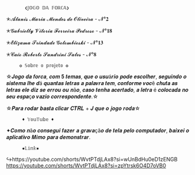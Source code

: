            ❮𝕁𝕆𝔾𝕆 𝔻𝔸 𝔽𝕆ℝℂ𝔸❯

✭𝓐𝓵𝓪𝓷𝓲𝓼 𝓜𝓪𝓻𝓲𝓪 𝓜𝓮𝓷𝓭𝓮𝓼 𝓭𝓮 𝓞𝓵𝓲𝓿𝓮𝓲𝓻𝓪 - 𝓝°𝟐

✭𝓖𝓪𝓫𝓻𝓲𝓮𝓵𝓵𝔂 𝓥𝓲𝓽𝓸𝓻𝓲𝓪 𝓕𝓮𝓻𝓻𝓮𝓲𝓻𝓪 𝓟𝓮𝓭𝓻𝓸𝓼𝓸 - 𝓝°𝟏𝟖

✭𝓔𝓵𝓲𝔃𝓪𝓶𝓪 𝓣𝓻𝓲𝓷𝓭𝓪𝓭𝓮 𝓖𝓸𝓵𝓸𝓶𝓫𝓲𝓸𝓼𝓴𝓲 - 𝓝°𝟏𝟑

✭𝓒𝓪𝓲𝓸 𝓡𝓸𝓫𝓮𝓻𝓽𝓸 𝓢𝓪𝓷𝓭𝓻𝓲𝓷𝓲 𝓢𝓪𝓵𝓮𝓼 - 𝓝°𝟖

         ✪ 𝕊𝕠𝕓𝕣𝕖 𝕠 𝕡𝕣𝕠𝕛𝕖𝕥𝕠 ✪
☆𝑱𝒐𝒈𝒐 𝒅𝒂 𝒇𝒐𝒓𝒄𝒂, 𝒄𝒐𝒎 𝟓 𝒕𝒆𝒎𝒂𝒔, 𝒒𝒖𝒆 𝒐 𝒖𝒔𝒖á𝒓𝒊𝒐 𝒑𝒐𝒅𝒆 𝒆𝒔𝒄𝒐𝒍𝒉𝒆𝒓, 𝒔𝒆𝒈𝒖𝒊𝒏𝒅𝒐 𝒐 𝒔𝒊𝒔𝒕𝒆𝒎𝒂 𝒍𝒉𝒆 𝒅á 𝒒𝒖𝒂𝒏𝒕𝒂𝒔 𝒍𝒆𝒕𝒓𝒂𝒔 𝒂 𝒑𝒂𝒍𝒂𝒗𝒓𝒂 𝒕𝒆𝒎, 𝒄𝒐𝒏𝒇𝒐𝒓𝒎𝒆 𝒗𝒐𝒄ê 𝒄𝒉𝒖𝒕𝒂 𝒂𝒔 𝒍𝒆𝒕𝒓𝒂𝒔 𝒆𝒍𝒆 𝒅𝒊𝒛 𝒔𝒆 𝒆𝒓𝒓𝒐𝒖 𝒐𝒖 𝒏ã𝒐, 𝒄𝒂𝒔𝒐 𝒕𝒆𝒏𝒉𝒂 𝒂𝒄𝒆𝒓𝒕𝒂𝒅𝒐, 𝒂 𝒍𝒆𝒕𝒓𝒂 é 𝒄𝒐𝒍𝒐𝒄𝒂𝒅𝒂 𝒏𝒐 𝒔𝒆𝒖 𝒆𝒔𝒑𝒂ç𝒐 𝒗𝒂𝒛𝒊𝒐 𝒄𝒐𝒓𝒓𝒆𝒔𝒑𝒐𝒏𝒅𝒆𝒏𝒕𝒆.☆

☆𝑷𝒂𝒓𝒂 𝒓𝒐𝒅𝒂𝒓 𝒃𝒂𝒔𝒕𝒂 𝒄𝒍𝒊𝒄𝒂𝒓 𝑪𝑻𝑹𝑳 + 𝑱 𝒒𝒖𝒆 𝒐 𝒋𝒐𝒈𝒐 𝒓𝒐𝒅𝒂☆

          ♦︎ 𝕐𝕠𝕦𝕋𝕦𝕓𝕖 ♦︎
✦𝑪𝒐𝒎𝒐 𝒏ã𝒐 𝒄𝒐𝒏𝒔𝒆𝒈𝒖𝒊 𝒇𝒂𝒛𝒆𝒓 𝒂 𝒈𝒓𝒂𝒗𝒂çã𝒐 𝒅𝒆 𝒕𝒆𝒍𝒂 𝒑𝒆𝒍𝒐 𝒄𝒐𝒎𝒑𝒖𝒕𝒂𝒅𝒐𝒓, 𝒃𝒂𝒊𝒙𝒆𝒊 𝒐 𝒂𝒑𝒍𝒊𝒄𝒂𝒕𝒊𝒗𝒐 𝑴𝒊𝒎𝒐 𝒑𝒂𝒓𝒂 𝒅𝒆𝒎𝒐𝒏𝒔𝒕𝒓𝒂𝒓.

          ✹𝕃𝕚𝕟𝕜✹

 ↪︎https://youtube.com/shorts/WvtPTdjLAx8?si=wUnBdHu0eD1zENGB        
 https://youtube.com/shorts/WvtPTdjLAx8?si=zpYtrsk6O4D7oVB0
